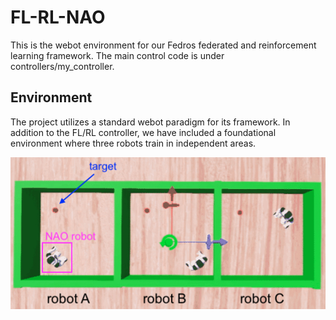# FL-RL-NAO

This is the webot environment for our Fedros federated and reinforcement learning framework. The main control code is under controllers/my_controller.

## Environment

The project utilizes a standard webot paradigm for its framework. In addition to the FL/RL controller, we have included a foundational environment where three robots train in independent areas.

![Env set up](env_overview.jpg)

